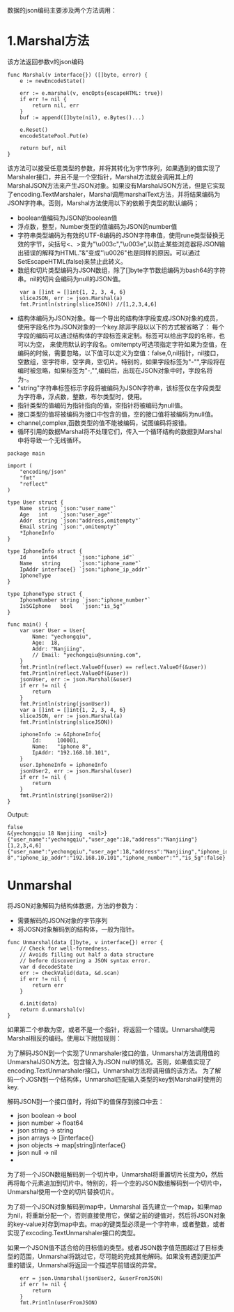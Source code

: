 数据的json编码主要涉及两个方法调用：
# 1.Marshal方法
该方法返回参数v的json编码
```
func Marshal(v interface{}) ([]byte, error) {
	e := newEncodeState()

	err := e.marshal(v, encOpts{escapeHTML: true})
	if err != nil {
		return nil, err
	}
	buf := append([]byte(nil), e.Bytes()...)

	e.Reset()
	encodeStatePool.Put(e)

	return buf, nil
}
```
该方法可以接受任意类型的参数，并将其转化为字节序列，如果遇到的值实现了Marshaler接口，并且不是一个空指针，Marshal方法就会调用其上的MarshalJSON方法来产生JSON对象。如果没有MarshalJSON方法，但是它实现了encoding.TextMarshaler，Marshal调用marshalText方法，并将结果编码为JSON字符串。否则，Marshal方法使用以下的依赖于类型的默认编码；

- boolean值编码为JSON的boolean值
- 浮点数，整型，Number类型的值编码为JSON的number值
- 字符串类型编码为有效的UTF-8编码的JSON字符串值，使用rune类型替换无效的字节，尖括号<、>变为"\u003c","\u003e",以防止某些浏览器将JSON输出错误的解释为HTML."&"变成"\u0026"也是同样的原因。可以通过SetEscapeHTML(false)来禁止此转义。
- 数组和切片类型编码为JSON数组，除了[]byte字节数组编码为bash64的字符串。nil的切片会编码为null的JSON值。
```
    var a []int = []int{1, 2, 3, 4, 6}
	sliceJSON, err := json.Marshal(a)
	fmt.Println(string(sliceJSON)) //[1,2,3,4,6]
```
- 结构体编码为JSON对象。每一个导出的结构体字段变成JSON对象的成员，使用字段名作为JSON对象的一个key.除非字段以以下的方式被省略了：
每个字段的编码可以通过结构体的字段标签来定制。标签可以给出字段的名称，也可以为空， 来使用默认的字段名。omitempty可选项指定字符如果为空值，在编码的时候，需要忽略，以下值可以定义为空值：false,0,nil指针，nil接口，空数组，空字符串，空字典，空切片。特别的，如果字段标签为"-"",字段将在编时被忽略，如果标签为"-,"",编码后，出现在JSON对象中时，字段名将为-。
- "string"字符串标签标示字段将被编码为JSON字符串，该标签仅在字段类型为字符串，浮点数，整数，布尔类型时，使用。
- 指针类型的值编码为指针指向的值，空指针将被编码为null值。
- 接口类型的值将被编码为接口中包含的值，空的接口值将被编码为null值。
- channel,complex,函数类型的值不能被编码，试图编码将报错。
- 循环引用的数据Marshal将不处理它们，传入一个循环结构的数据到Marshal中将导致一个无线循环。




```
package main

import (
	"encoding/json"
	"fmt"
	"reflect"
)

type User struct {
	Name  string `json:"user_name"`
	Age   int    `json:"user_age"`
	Addr  string `json:"address,omitempty"`
	Email string `json:",omitempty"`
	*IphoneInfo
}

type IphoneInfo struct {
	Id     int64       `json:"iphone_id"`
	Name   string      `json:"iphone_name"`
	IpAddr interface{} `json:"iphone_ip_addr"`
	IphoneType
}

type IphoneType struct {
	IphoneNumber string `json:"iphone_number"`
	Is5GIphone   bool   `json:"is_5g"`
}

func main() {
	var user User = User{
		Name: "yechongqiu",
		Age:  18,
		Addr: "Nanjiing",
		// Email: "yechongqiu@sunning.com",
	}
	fmt.Println(reflect.ValueOf(user) == reflect.ValueOf(&user))
	fmt.Println(reflect.ValueOf(&user))
	jsonUser, err := json.Marshal(&user)
	if err != nil {
		return
	}
	fmt.Println(string(jsonUser))
	var a []int = []int{1, 2, 3, 4, 6}
	sliceJSON, err := json.Marshal(a)
	fmt.Println(string(sliceJSON))

	iphoneInfo := &IphoneInfo{
		Id:     100001,
		Name:   "iphone 8",
		IpAddr: "192.168.10.101",
	}
	user.IphoneInfo = iphoneInfo
	jsonUser2, err := json.Marshal(user)
	if err != nil {
		return
	}
	fmt.Println(string(jsonUser2))
}

```
Output:
```
false
&{yechongqiu 18 Nanjiing  <nil>}
{"user_name":"yechongqiu","user_age":18,"address":"Nanjiing"}
[1,2,3,4,6]
{"user_name":"yechongqiu","user_age":18,"address":"Nanjiing","iphone_id":100001,"iphone_name":"iphone 8","iphone_ip_addr":"192.168.10.101","iphone_number":"","is_5g":false}

```

# Unmarshal

将JSON对象解码为结构体数据，方法的参数为：
- 需要解码的JSON对象的字节序列
- 将JOSN对象解码到的结构体，一般为指针。

```
func Unmarshal(data []byte, v interface{}) error {
	// Check for well-formedness.
	// Avoids filling out half a data structure
	// before discovering a JSON syntax error.
	var d decodeState
	err := checkValid(data, &d.scan)
	if err != nil {
		return err
	}

	d.init(data)
	return d.unmarshal(v)
}

```


如果第二个参数为空，或者不是一个指针，将返回一个错误。Unmarshal使用Marshal相反的编码。使用以下附加规则：

为了解码JSON到一个实现了Unmarshaler接口的值，Unmarshal方法调用值的UnmarshalJSON方法。包含输入为JSON null的情况。否则，如果值实现了encoding.TextUnmarshaler接口，Unmarshal方法将调用值的该方法。
为了解码一个JOSN到一个结构体，Unmarshal匹配输入类型的key到Marshal时使用的key.


解码JSON到一个接口值时，将如下的值保存到接口中去：

- json boolean -> bool
- json number -> float64
- json string -> string
- json arrays -> []interface{}
- json objects -> map[string]interface{}
- json null -> nil
- 

为了将一个JSON数组解码到一个切片中，Unmarshal将重置切片长度为0，然后再将每个元素追加到切片中。特别的，将一个空的JSON数组解码到一个切片中，Unmarshal使用一个空的切片替换切片。

为了将一个JSON对象解码到map中，Unmarshal 首先建立一个map，如果map为nil，将重新分配一个，否则直接使用它，保留之前的键值对，然后将JSON对象的key-value对存到map中去。map的键类型必须是一个字符串，或者整数，或者实现了excoding.TextUnmarshaler接口的类型。

如果一个JSON值不适合给的目标值的类型。或者JSON数字值范围超过了目标类型的范围，Unmarshal将跳过它，尽可能的完成其他解码。如果没有遇到更加严重的错误，Unmarshal将返回一个描述早前错误的异常。


```
    err = json.Unmarshal(jsonUser2, &userFromJSON)
	if err != nil {
		return
	}
	fmt.Println(userFromJSON)
```